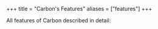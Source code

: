 +++
title = "Carbon's Features"
aliases = ["features"]
+++

All features of Carbon described in detail:
